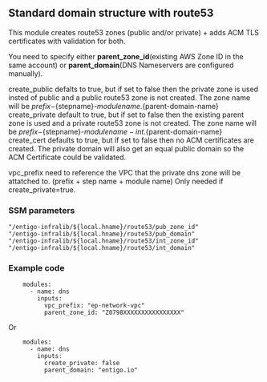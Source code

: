## Standard domain structure with route53 ##
This module creates route53 zones (public and/or private) + adds ACM TLS certificates with validation for both.

You need to specify either __parent_zone_id__(existing AWS Zone ID in the same account) or __parent_domain__(DNS Nameservers are configured manually).

create_public defalts to true, but if set to false then the private zone is used insted of public and a public route53 zone is not created. The zone name will be ${prefix}-${stepname}-${modulename}.${parent-domain-name}
create_private default to true, but if set to false then the existing parent zone is used and a private  route53 zone is not created. The zone name will be ${prefix}-${stepname}-${modulename}-int.${parent-domain-name}
create_cert defaults to true, but if set to false then no ACM certificates are created. The private domain will also get an equal public domain so the ACM Certificate could be validated.

vpc_prefix need to reference the VPC that the private dns zone will be attatched to. (prefix + step name + module name) Only needed if create_private=true.



### SSM parameters ###
```
"/entigo-infralib/${local.hname}/route53/pub_zone_id" 
"/entigo-infralib/${local.hname}/route53/pub_domain"
"/entigo-infralib/${local.hname}/route53/int_zone_id"
"/entigo-infralib/${local.hname}/route53/int_domain"
```


### Example code ###

```
    modules:
      - name: dns
        inputs:
          vpc_prefix: "ep-network-vpc"
          parent_zone_id: "Z0798XXXXXXXXXXXXXXXX"

```
Or 
```
    modules:
      - name: dns
        inputs:
          create_private: false
          parent_domain: "entigo.io"

```
